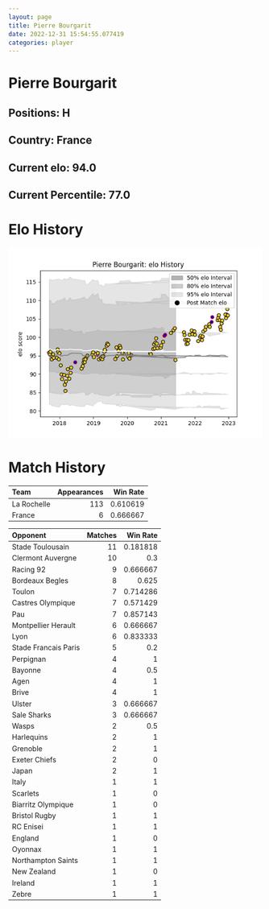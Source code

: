 ```yaml
---  
layout: page  
title: Pierre Bourgarit  
date: 2022-12-31 15:54:55.077419  
categories: player  
---
```

# Pierre Bourgarit

## Positions: H

## Country: France

## Current elo: 94.0

## Current Percentile: 77.0

# Elo History


![elo history](history_PierreBourgarit.png)
# Match History


| Team        |   Appearances |   Win Rate |
|:------------|--------------:|-----------:|
| La Rochelle |           113 |   0.610619 |
| France      |             6 |   0.666667 |

| Opponent             |   Matches |   Win Rate |
|:---------------------|----------:|-----------:|
| Stade Toulousain     |        11 |   0.181818 |
| Clermont Auvergne    |        10 |   0.3      |
| Racing 92            |         9 |   0.666667 |
| Bordeaux Begles      |         8 |   0.625    |
| Toulon               |         7 |   0.714286 |
| Castres Olympique    |         7 |   0.571429 |
| Pau                  |         7 |   0.857143 |
| Montpellier Herault  |         6 |   0.666667 |
| Lyon                 |         6 |   0.833333 |
| Stade Francais Paris |         5 |   0.2      |
| Perpignan            |         4 |   1        |
| Bayonne              |         4 |   0.5      |
| Agen                 |         4 |   1        |
| Brive                |         4 |   1        |
| Ulster               |         3 |   0.666667 |
| Sale Sharks          |         3 |   0.666667 |
| Wasps                |         2 |   0.5      |
| Harlequins           |         2 |   1        |
| Grenoble             |         2 |   1        |
| Exeter Chiefs        |         2 |   0        |
| Japan                |         2 |   1        |
| Italy                |         1 |   1        |
| Scarlets             |         1 |   0        |
| Biarritz Olympique   |         1 |   0        |
| Bristol Rugby        |         1 |   1        |
| RC Enisei            |         1 |   1        |
| England              |         1 |   0        |
| Oyonnax              |         1 |   1        |
| Northampton Saints   |         1 |   1        |
| New Zealand          |         1 |   0        |
| Ireland              |         1 |   1        |
| Zebre                |         1 |   1        |